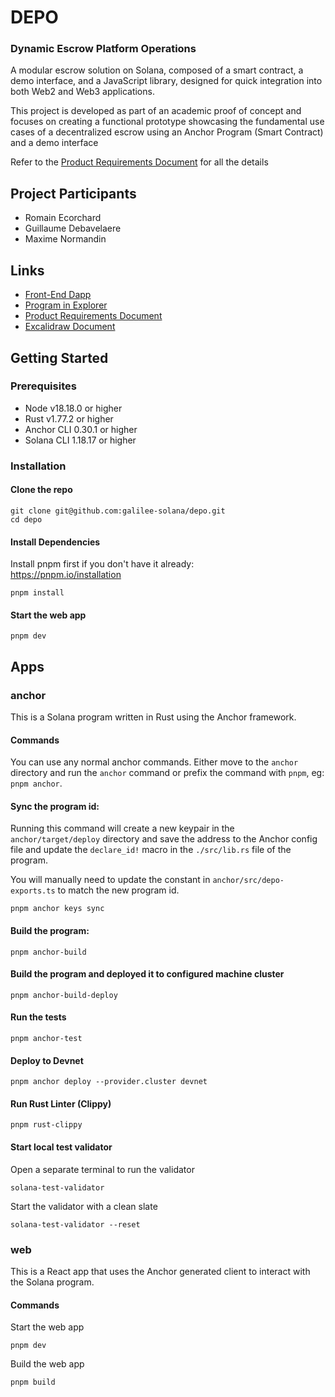 # DEPO
### Dynamic Escrow Platform Operations

A modular escrow solution on Solana, composed of a smart contract, a demo interface, and a JavaScript library, designed for quick integration into both Web2 and Web3 applications.

This project is developed as part of an academic proof of concept and focuses on creating a functional prototype showcasing the fundamental use cases of a decentralized escrow using an Anchor Program (Smart Contract) and a demo interface

Refer to the <a href="https://drive.google.com/drive/folders/14HRC7c7Hqz0cto9BRxC9p3FstWeAc_1n?usp=sharing">Product Requirements Document</a> for all the details

## Project Participants
- Romain Ecorchard
- Guillaume Debavelaere
- Maxime Normandin

## Links
- <a href="https://depo-tau.vercel.app/">Front-End Dapp</a>
- <a href="https://explorer.solana.com/address/8KnV7ENXbvy4Dx1YkmSkxCSvYDYubsU49FxKaDAfQNgm/domains?cluster=devnet">Program in Explorer</a>
- <a href="https://drive.google.com/drive/folders/14HRC7c7Hqz0cto9BRxC9p3FstWeAc_1n?usp=sharing">Product Requirements Document</a>
- <a href="https://excalidraw.com/#json=tSkZHuFGEfzd1i5n750T4,WuOR1v8TvPtiurGzndmHWQ">Excalidraw Document</a>

## Getting Started

### Prerequisites

- Node v18.18.0 or higher
- Rust v1.77.2 or higher
- Anchor CLI 0.30.1 or higher
- Solana CLI 1.18.17 or higher

### Installation

#### Clone the repo

```shell
git clone git@github.com:galilee-solana/depo.git
cd depo
```

#### Install Dependencies

Install pnpm first if you don't have it already:  
https://pnpm.io/installation

```shell
pnpm install
```

#### Start the web app

```
pnpm dev
```

## Apps

### anchor

This is a Solana program written in Rust using the Anchor framework.

#### Commands

You can use any normal anchor commands. Either move to the `anchor` directory and run the `anchor` command or prefix the
command with `pnpm`, eg: `pnpm anchor`.

#### Sync the program id:

Running this command will create a new keypair in the `anchor/target/deploy` directory and save the address to the
Anchor config file and update the `declare_id!` macro in the `./src/lib.rs` file of the program.

You will manually need to update the constant in `anchor/src/depo-exports.ts` to match the new program id.

```shell
pnpm anchor keys sync
```

#### Build the program:

```shell
pnpm anchor-build
```

#### Build the program and deployed it to configured machine cluster

```shell
pnpm anchor-build-deploy
```

#### Run the tests

```shell
pnpm anchor-test
```

#### Deploy to Devnet

```shell
pnpm anchor deploy --provider.cluster devnet
```

#### Run Rust Linter (Clippy)

```shell
pnpm rust-clippy
```

#### Start local test validator
Open a separate terminal to run the validator

```shell
solana-test-validator
```

Start the validator with a clean slate
```shell
solana-test-validator --reset
```


### web

This is a React app that uses the Anchor generated client to interact with the Solana program.

#### Commands

Start the web app

```shell
pnpm dev
```

Build the web app

```shell
pnpm build
```
